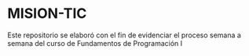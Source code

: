 # MISION-TIC
Este repositorio se elaboró con el fin de evidenciar el proceso semana a semana del curso de Fundamentos de Programación I
